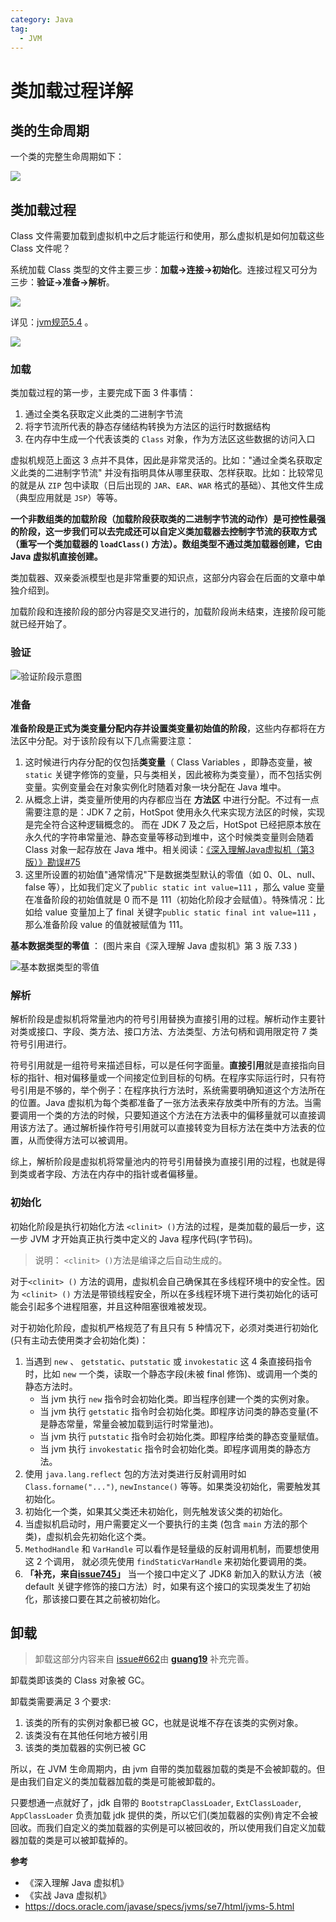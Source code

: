 ```yaml
---
category: Java
tag:
  - JVM
---
```



# 类加载过程详解

## 类的生命周期

一个类的完整生命周期如下：

![](https://my-blog-to-use.oss-cn-beijing.aliyuncs.com/2019-11/类加载过程-完善.png)

## 类加载过程

Class 文件需要加载到虚拟机中之后才能运行和使用，那么虚拟机是如何加载这些 Class 文件呢？

系统加载 Class 类型的文件主要三步：**加载->连接->初始化**。连接过程又可分为三步：**验证->准备->解析**。

![](https://my-blog-to-use.oss-cn-beijing.aliyuncs.com/2019-6/类加载过程.png)

详见：[jvm规范5.4](https://docs.oracle.com/javase/specs/jvms/se8/html/jvms-5.html#jvms-5.4) 。

![](https://img-blog.csdnimg.cn/20210607102244508.png)

### 加载

类加载过程的第一步，主要完成下面 3 件事情：

1. 通过全类名获取定义此类的二进制字节流
2. 将字节流所代表的静态存储结构转换为方法区的运行时数据结构
3. 在内存中生成一个代表该类的 `Class` 对象，作为方法区这些数据的访问入口

虚拟机规范上面这 3 点并不具体，因此是非常灵活的。比如："通过全类名获取定义此类的二进制字节流" 并没有指明具体从哪里获取、怎样获取。比如：比较常见的就是从 `ZIP` 包中读取（日后出现的 `JAR`、`EAR`、`WAR` 格式的基础）、其他文件生成（典型应用就是 `JSP`）等等。

**一个非数组类的加载阶段（加载阶段获取类的二进制字节流的动作）是可控性最强的阶段，这一步我们可以去完成还可以自定义类加载器去控制字节流的获取方式（重写一个类加载器的 `loadClass()` 方法）。数组类型不通过类加载器创建，它由 Java 虚拟机直接创建。**

类加载器、双亲委派模型也是非常重要的知识点，这部分内容会在后面的文章中单独介绍到。

加载阶段和连接阶段的部分内容是交叉进行的，加载阶段尚未结束，连接阶段可能就已经开始了。

### 验证

![验证阶段示意图](https://my-blog-to-use.oss-cn-beijing.aliyuncs.com/2019-6/验证阶段.png)

### 准备

**准备阶段是正式为类变量分配内存并设置类变量初始值的阶段**，这些内存都将在方法区中分配。对于该阶段有以下几点需要注意：

1. 这时候进行内存分配的仅包括**类变量**（ Class Variables ，即静态变量，被 `static` 关键字修饰的变量，只与类相关，因此被称为类变量），而不包括实例变量。实例变量会在对象实例化时随着对象一块分配在 Java 堆中。
2. 从概念上讲，类变量所使用的内存都应当在 **方法区** 中进行分配。不过有一点需要注意的是：JDK 7 之前，HotSpot 使用永久代来实现方法区的时候，实现是完全符合这种逻辑概念的。 而在 JDK 7 及之后，HotSpot 已经把原本放在永久代的字符串常量池、静态变量等移动到堆中，这个时候类变量则会随着 Class 对象一起存放在 Java 堆中。相关阅读：[《深入理解Java虚拟机（第3版）》勘误#75](https://github.com/fenixsoft/jvm_book/issues/75)
3. 这里所设置的初始值"通常情况"下是数据类型默认的零值（如 0、0L、null、false 等），比如我们定义了`public static int value=111` ，那么 value 变量在准备阶段的初始值就是 0 而不是 111（初始化阶段才会赋值）。特殊情况：比如给 value 变量加上了 final 关键字`public static final int value=111` ，那么准备阶段 value 的值就被赋值为 111。

**基本数据类型的零值** ： (图片来自《深入理解 Java 虚拟机》第 3 版  7.33 )



![基本数据类型的零值](https://my-blog-to-use.oss-cn-beijing.aliyuncs.com/2019-6/基本数据类型的零值.png)

### 解析

解析阶段是虚拟机将常量池内的符号引用替换为直接引用的过程。解析动作主要针对类或接口、字段、类方法、接口方法、方法类型、方法句柄和调用限定符 7 类符号引用进行。

符号引用就是一组符号来描述目标，可以是任何字面量。**直接引用**就是直接指向目标的指针、相对偏移量或一个间接定位到目标的句柄。在程序实际运行时，只有符号引用是不够的，举个例子：在程序执行方法时，系统需要明确知道这个方法所在的位置。Java 虚拟机为每个类都准备了一张方法表来存放类中所有的方法。当需要调用一个类的方法的时候，只要知道这个方法在方法表中的偏移量就可以直接调用该方法了。通过解析操作符号引用就可以直接转变为目标方法在类中方法表的位置，从而使得方法可以被调用。

综上，解析阶段是虚拟机将常量池内的符号引用替换为直接引用的过程，也就是得到类或者字段、方法在内存中的指针或者偏移量。

### 初始化

初始化阶段是执行初始化方法 `<clinit> ()`方法的过程，是类加载的最后一步，这一步 JVM 才开始真正执行类中定义的 Java 程序代码(字节码)。

> 说明： `<clinit> ()`方法是编译之后自动生成的。

对于`<clinit> ()` 方法的调用，虚拟机会自己确保其在多线程环境中的安全性。因为 `<clinit> ()` 方法是带锁线程安全，所以在多线程环境下进行类初始化的话可能会引起多个进程阻塞，并且这种阻塞很难被发现。

对于初始化阶段，虚拟机严格规范了有且只有 5 种情况下，必须对类进行初始化(只有主动去使用类才会初始化类)：

1. 当遇到 `new` 、 `getstatic`、`putstatic` 或 `invokestatic` 这 4 条直接码指令时，比如 `new` 一个类，读取一个静态字段(未被 final 修饰)、或调用一个类的静态方法时。
   - 当 jvm 执行 `new` 指令时会初始化类。即当程序创建一个类的实例对象。
   - 当 jvm 执行 `getstatic` 指令时会初始化类。即程序访问类的静态变量(不是静态常量，常量会被加载到运行时常量池)。
   - 当 jvm 执行 `putstatic` 指令时会初始化类。即程序给类的静态变量赋值。
   - 当 jvm 执行 `invokestatic` 指令时会初始化类。即程序调用类的静态方法。
2. 使用 `java.lang.reflect` 包的方法对类进行反射调用时如 `Class.forname("...")`, `newInstance()` 等等。如果类没初始化，需要触发其初始化。
3. 初始化一个类，如果其父类还未初始化，则先触发该父类的初始化。
4. 当虚拟机启动时，用户需要定义一个要执行的主类 (包含 `main` 方法的那个类)，虚拟机会先初始化这个类。
5. `MethodHandle` 和 `VarHandle` 可以看作是轻量级的反射调用机制，而要想使用这 2 个调用，
   就必须先使用 `findStaticVarHandle` 来初始化要调用的类。
6. **「补充，来自[issue745](https://github.com/Snailclimb/JavaGuide/issues/745)」** 当一个接口中定义了 JDK8 新加入的默认方法（被 default 关键字修饰的接口方法）时，如果有这个接口的实现类发生了初始化，那该接口要在其之前被初始化。

## 卸载

> 卸载这部分内容来自 [issue#662](https://github.com/Snailclimb/JavaGuide/issues/662)由 **[guang19](https://github.com/guang19)** 补充完善。

卸载类即该类的 Class 对象被 GC。

卸载类需要满足 3 个要求:

1. 该类的所有的实例对象都已被 GC，也就是说堆不存在该类的实例对象。
2. 该类没有在其他任何地方被引用
3. 该类的类加载器的实例已被 GC

所以，在 JVM 生命周期内，由 jvm 自带的类加载器加载的类是不会被卸载的。但是由我们自定义的类加载器加载的类是可能被卸载的。

只要想通一点就好了，jdk 自带的 `BootstrapClassLoader`, `ExtClassLoader`, `AppClassLoader` 负责加载 jdk 提供的类，所以它们(类加载器的实例)肯定不会被回收。而我们自定义的类加载器的实例是可以被回收的，所以使用我们自定义加载器加载的类是可以被卸载掉的。

**参考**

- 《深入理解 Java 虚拟机》
- 《实战 Java 虚拟机》
- <https://docs.oracle.com/javase/specs/jvms/se7/html/jvms-5.html>
